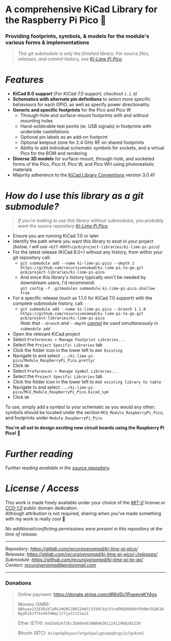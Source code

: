 **A comprehensive KiCad Library for the Raspberry Pi Pico** 🥧
==============================================================

### Providing footprints, symbols, & models for the module's various forms & implementations

> *This git submodule is only the finished library.  For source files, releases, and commit history, see [Ki-Lime Pi Pico][URL-Repository]*.



***Features***
==============

- **KiCad 8.0 support** *(For KiCad 7.0 support, checkout `1.1.0`)*
- **Schematics with alternate pin definitions** to select more specific behaviours for each GPIO, as well as specify power directionality
- **Generic and specific footprints** for the Pico and Pico W
  - Through-hole and surface-mount footprints with and without mounting holes
  - Hand-solderable test points (ie. USB signals) in footprints with underside castellations
  - Optional pin labels as an add-on footprint
  - Optional keepout zone for 2.4 GHz RF on shared footprints
  - Ability to add individual schematic symbols for sockets, and a virtual Pico for the BOM and rendering
- **Diverse 3D models** for surface-mount, through-hole, and socketed forms of the Pico, Pico H, Pico W, and Pico WH using photorealistic materials
- Majority adherence to the [KiCad Library Conventions][URL-KLC] version 3.0.41



***How do I use this library as a git submodule?***
===================================================

> *If you're looking to use this library without submodules, you probably want the source repository [Ki-Lime Pi Pico][URL-Repository].*

- Ensure you are running KiCad 7.0 or later
- Identify the path where you want this library to exist in your project  
  *(below, I will use `<GIT-ROOT>/pcb/project-libraries/ki-lime-pi-pico`)*
- For the latest release (KiCad 8.0+) without any history, from within your git repository call:
  - `git submodule add --name ki-lime-pi-pico --depth 1 https://github.com/recursivenomad/ki-lime-pi-to-go.git pcb/project-libraries/ki-lime-pi-pico`
  - And since this library's history typically won't be needed by downstream users, I'd recommend:  
    `git config -f .gitmodules submodule.ki-lime-pi-pico.shallow true`
- For a specific release (such as 1.1.0 for KiCad 7.0 support) with the complete submodule history, call:
  - `git submodule add --name ki-lime-pi-pico --branch 1.1.0 https://github.com/recursivenomad/ki-lime-pi-to-go.git pcb/project-libraries/ki-lime-pi-pico`  
  *Note that `--branch` and `--depth` [cannot][URL-Git-Submodule-Limitation] be used simultaneously in `submodule add`*
- Open the relevant KiCad project
- Select `Preferences > Manage Footprint Libraries...`
- Select the `Project Specific Libraries` tab
- Click the folder icon in the lower left to `Add Existing`
- Navigate to and select `.../ki-lime-pi-pico/Module_RaspberryPi_Pico.pretty/`
- Click `OK`
- Select `Preferences > Manage Symbol Libraries...`
- Select the `Project Specific Libraries` tab
- Click the folder icon in the lower left to `Add existing library to table`
- Navigate to and select `.../ki-lime-pi-pico/MCU_Module_RaspberryPi_Pico.kicad_sym`
- Click `OK`

To use, simply add a symbol to your schematic as you would any other; symbols should be located under the section `MCU_Module_RaspberryPi_Pico`, and footprints under `Module_RaspberryPi_Pico`.

**You're all set to design exciting new circuit boards using the Raspberry Pi Pico! 🎉**



***Further reading***
=====================

*Further reading available in the [source repository][URL-Repository].*



***License / Access***
======================

This work is made freely available under your choice of the [*MIT-0*](./LICENSE.txt) license or [*CC0-1.0*][URL-CC0] public domain dedication.  
Although attribution is not required, sharing when you've made something with my work is really cool 💖

*No additional/conflicting permissions were present in this repository at the time of release.*

----------------------

*Repository: <https://gitlab.com/recursivenomad/ki-lime-pi-pico/>*  
*Releases: <https://gitlab.com/recursivenomad/ki-lime-pi-pico/-/releases/>*  
*Submodule: <https://github.com/recursivenomad/ki-lime-pi-to-go/>*  
*Contact: <recursivenomad@protonmail.com>*

----------------------



### Donations

> Online payment: <https://donate.stripe.com/dR6dSU1PueevgKY4gs>

> Monero (XMR): `8Bhyeo232EVDiK7aRSzHGRC28RZ1H6FL55V6CVyCVtxdDRQXHk8btPU8Wr5G8K3AWgaK19JfYbshKfHWqc177jwtCtCSaz1`

> Ether (ETH): `0xD1b824f2Ec3D609e816B04A301124129602A5238`

> Bitcoin (BTC): `bc1qadq5kyuuc7etgu5ywlygnaepqhzgc2u7gxkze2`






[URL-MIT-0]: <https://opensource.org/license/mit-0/>
[URL-CC0]: <https://creativecommons.org/publicdomain/zero/1.0/>

[URL-Repository]: <https://gitlab.com/recursivenomad/ki-lime-pi-pico/>

[URL-Git-Submodule-Limitation]: <https://lore.kernel.org/git/1410455473-2367-1-git-send-email-cole.minnaar@gmail.com/>
[URL-KiCad-Forums-cdwilson]: <https://forum.kicad.info/t/21104>
[URL-KiCad-Forums-mgyger]: <https://forum.kicad.info/t/35844/12>
[URL-KLC]: <https://klc.kicad.org/>
[URL-Official-Example]: <https://datasheets.raspberrypi.com/rp2040/hardware-design-with-rp2040.pdf#page=15>
